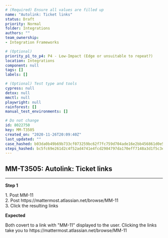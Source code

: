 ```yaml
---
# (Required) Ensure all values are filled up
name: "Autolink: Ticket links"
status: Draft
priority: Normal
folder: Integrations
authors: ""
team_ownership: 
- Integration Frameworks

# (Optional)
priority_p1_to_p4: P4 - Low-Impact (Edge or unsuitable to repeat?)
location: Integrations
component: null
tags: []
labels: []

# (Optional) Test type and tools
cypress: null
detox: null
mmctl: null
playwright: null
rainforest: []
manual_test_environments: []

# Do not change
id: 8022750
key: MM-T3505
created_on: "2020-11-26T20:09:40Z"
last_updated: ""
case_hashed: b03da0b49b69b733cf073259bc62f7fc759d704ade16e2bb456861d0e57ccc83e163359a43202543ea858e92e675b2b1
steps_hashed: bc5fc69e261d2c4f52ad4741e4fcd2984797da170eff7148a3d1f5c3e035233f49f615f060bc571cb6688f414bc129ee
---
```


<!-- (Auto-generated) Based on frontmatter's "key" and "name" -->

## MM-T3505: Autolink: Ticket links

---

**Step 1**

1\. Post MM-11\
2\. Post https\://mattermost.atlassian.net/browse/MM-11\
3\. Click the resulting links

**Expected**

Both covert to a link with "MM-11" displayed to the user. Clicking the links take you to https\://mattermost.atlassian.net/browse/MM-11
